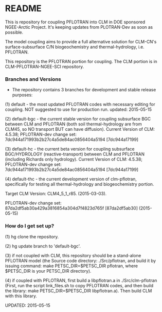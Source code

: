 # README #

This is repository for coupling PFLOTRAN into CLM in DOE sponsored NGEE-Arctic Project. It's keeping updates from PLOTRAN-Dev as soon as possible.

The model coupling aims to provide a full alternative solution for CLM-CN's surface-subsurface C/N biogeochemistry and thermal-hydrology, i.e. PFLOTRAN.

This repository is the PFLOTRAN portion for coupling. The CLM portion is in CLM-PFLOTRAN-NGEE-SCI repository.

### Branches and Versions ###

* The repository contains 3 branches for development and stable release purposes:
  
(1) default - the most updated PFLOTRAN codes with necessary editing for coupling. NOT suggested to use for production run. updated: 2015-05-15

(2) default-bgc - the current stable version for coupling subsurface BGC between CLM and PFLOTRAN (both soil thermal-hydrology are from CLM45, so NO transport BUT can have diffusion). 
Current Version of CLM: 4.5.38; 
PFLOTRAN-dev change set: 7dc944a171993b2b27c4a5de84ac0856404a5194 [7dc944a17199] 

(3) default-hc - the current beta version for coupling subsurface BGC/HYDROLOGY (reactive-transport) between CLM and PFLOTRAN (including Richards only hydrology). 
Current Version of CLM: 4.5.38; 
PFLOTRAN-dev change set: 7dc944a171993b2b27c4a5de84ac0856404a5194 [7dc944a17199] 

(4) default-thc - the current development version of clm-pflotran, specifically for testing all thermal-hydrology and biogeochemistry portion. 

Target CLM Version: CLM4_5_1_r85. (2015-03-03). 

PFLOTRAN-dev change set: 87da2df5ab30a429a3816854a304d7f4823d765f [87da2df5ab30] (2015-05-15)

### How do I get set up? ###

(1) hg clone the repository. 

(2) hg update branch to 'default-bgc'.

(3) if not coupled with CLM, this repository should be a stand-alone PFLOTRAN model (the Source code directory: ./Src/pflotran, and build it by issuing command: make PETSC_DIR=$PETSC_DIR pflotran, where $PETSC_DIR is your PETSC_DIR directory).

(4) if coupled with PFLOTRAN, first build a libpflotran.a in ./Src/clm-pflotran (First, run the script link_files.sh to copy PFLOTRAN codes, and then build the library: make PETSC_DIR=$PETSC_DIR libpflotran.a). Then build CLM with this library. 

UPDATED: 2015-05-15